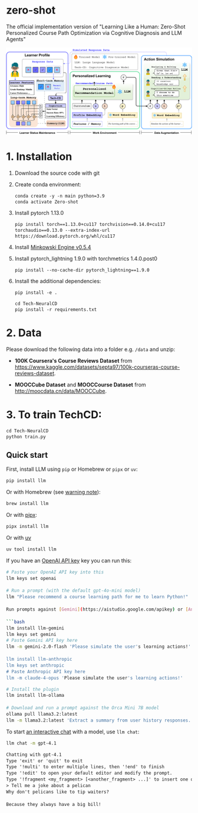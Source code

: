 # zero-shot
The official implementation version of "Learning Like a Human: Zero-Shot Personalized Course Path Optimization via Cognitive Diagnosis and LLM Agents"

<img src="Overall.png">

# 1. Installation
1. Download the source code with git

2. Create conda environment:
      ```
      conda create -y -n main python=3.9
      conda activate Zero-shot
      ```
3. Install pytorch 1.13.0
      ```
      pip install torch==1.13.0+cu117 torchvision==0.14.0+cu117 torchaudio==0.13.0 --extra-index-url https://download.pytorch.org/whl/cu117
      ```
4. Install [Minkowski Engine v0.5.4](https://github.com/NVIDIA/MinkowskiEngine?tab=readme-ov-file#pip)

5. Install pytorch_lightning 1.9.0 with torchmetrics 1.4.0.post0
    ```
    pip install --no-cache-dir pytorch_lightning==1.9.0
    ```
   
7. Install the additional dependencies:
   ```
   pip install -e .
   ```

   ```
   cd Tech-NeuralCD
   pip install -r requirements.txt
   ```
      
# 2. Data

Please download the following data into a folder e.g. `/data` and unzip:

- **100K Coursera's Course Reviews Dataset** from https://www.kaggle.com/datasets/septa97/100k-courseras-course-reviews-dataset.

- **MOOCCube Dataset** and **MOOCCourse Dataset** from http://moocdata.cn/data/MOOCCube.

# 3. To train TechCD:
```
cd Tech-NeuralCD
python train.py
```

## Quick start

First, install LLM using `pip` or Homebrew or `pipx` or `uv`:

```bash
pip install llm
```

Or with Homebrew (see [warning note](https://llm.datasette.io/en/stable/setup.html#homebrew-warning)):

```bash
brew install llm
```

Or with [pipx](https://pypa.github.io/pipx/):

```bash
pipx install llm
```

Or with [uv](https://docs.astral.sh/uv/guides/tools/)

```bash
uv tool install llm
```

If you have an [OpenAI API key](https://platform.openai.com/api-keys) key you can run this:

```bash
# Paste your OpenAI API key into this
llm keys set openai

# Run a prompt (with the default gpt-4o-mini model)
llm "Please recommend a course learning path for me to learn Python!"

Run prompts against [Gemini](https://aistudio.google.com/apikey) or [Anthropic](https://console.anthropic.com/) with their respective plugins:

```bash
llm install llm-gemini
llm keys set gemini
# Paste Gemini API key here
llm -m gemini-2.0-flash 'Please simulate the user's learning actions!'

llm install llm-anthropic
llm keys set anthropic
# Paste Anthropic API key here
llm -m claude-4-opus 'Please simulate the user's learning actions!'
```

```bash
# Install the plugin
llm install llm-ollama

# Download and run a prompt against the Orca Mini 7B model
ollama pull llama3.2:latest
llm -m llama3.2:latest 'Extract a summary from user history responses.'
```

To start [an interactive chat](https://llm.datasette.io/en/stable/usage.html#usage-chat) with a model, use `llm chat`:

```bash
llm chat -m gpt-4.1
```

```default
Chatting with gpt-4.1
Type 'exit' or 'quit' to exit
Type '!multi' to enter multiple lines, then '!end' to finish
Type '!edit' to open your default editor and modify the prompt.
Type '!fragment <my_fragment> [<another_fragment> ...]' to insert one or more fragments
> Tell me a joke about a pelican
Why don't pelicans like to tip waiters?

Because they always have a big bill!
```
